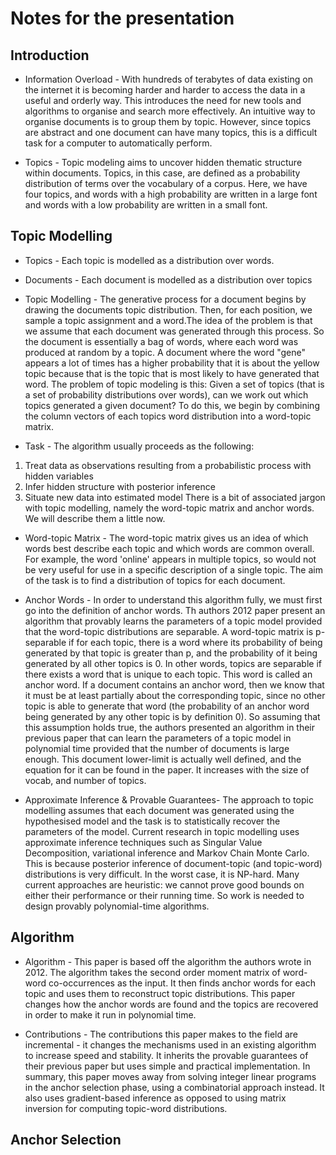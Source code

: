 Notes for the presentation
==========================

Introduction
------------

- Information Overload -
With hundreds of terabytes of data existing on the internet it is becoming harder and harder to access the data in a useful and orderly way. This introduces the need for new tools and algorithms to organise and search more effectively.
An intuitive way to organise documents is to group them by topic. However, since topics are abstract and one document can have many topics, this is a difficult task for a computer to automatically perform.

- Topics - 
Topic modeling aims to uncover hidden thematic structure within documents. Topics, in this case, are defined as a probability distribution of terms over the vocabulary of a corpus. Here, we have four topics, and words with a high probability are written in a large font and words with a low probability are written in a small font.


Topic Modelling
----------------

- Topics -
Each topic is modelled as a distribution over words.

- Documents -
Each document is modelled as a distribution over topics

- Topic Modelling -
The generative process for a document begins by drawing the documents topic distribution. Then, for each position, we sample a topic assignment and a word.The idea of the problem is that we assume that each document was generated through this process. So the document is essentially a bag of words, where each word was produced at random by a topic. A document where the word "gene" appears a lot of times has a higher probability that it is about the yellow topic because that is the topic that is most likely to have generated that word. The problem of topic modeling is this: Given a set of topics (that is a set of probability distributions over words), can we work out which topics generated a given document? To do this, we begin by combining the column vectors of each topics word distribution into a word-topic matrix. 

- Task -
The algorithm usually proceeds as the following:
1) Treat data as observations resulting from a probabilistic process with hidden variables
2) Infer hidden structure with posterior inference
3) Situate new data into estimated model
There is a bit of associated jargon with topic modelling, namely the word-topic matrix and anchor words. We will describe them a little now.

- Word-topic Matrix -
The word-topic matrix gives us an idea of which words best describe each topic and which words are common overall. For example, the word 'online' appears in multiple topics, so would not be very useful for use in a specific description of a single topic. The aim of the task is to find a distribution of topics for each document.

- Anchor Words -
In order to understand this algorithm fully, we must first go into the definition of anchor words. Th authors 2012 paper present an algorithm that provably learns the parameters of a topic model provided that the word-topic distributions are separable. A word-topic matrix is p-separable if for each topic, there is a word where its probability of being generated by that topic is greater than p, and the probability of it being generated by all other topics is 0. In other words, topics are separable if there exists a word that is unique to each topic. This word is called an anchor word. If a document contains an anchor word, then we know that it must be at least partially about the corresponding topic, since no other topic is able to generate that word (the probability of an anchor word being generated by any other topic is by definition 0). So assuming that this assumption holds true, the authors presented an algorithm in their previous paper that can learn the parameters of a topic model in polynomial time provided that the number of documents is large enough. This document lower-limit is actually well defined, and the equation for it can be found in the paper. It increases with the size of vocab, and number of topics.

- Approximate Inference & Provable Guarantees-
The approach to topic modelling assumes that each document was generated using the hypothesised model and the task is to statistically recover the parameters of the model. Current research in topic modelling uses approximate inference techniques such as Singular Value Decomposition, variational inference and Markov Chain Monte Carlo. This is because posterior inference of document-topic (and topic-word) distributions is very difficult. In the worst case, it is NP-hard. Many current approaches are heuristic: we cannot prove good bounds on either their performance or their running time. So work is needed to design provably polynomial-time algorithms. 

Algorithm
---------

- Algorithm -
This paper is based off the algorithm the authors wrote in 2012. The algorithm takes the second order moment matrix of word-word co-occurrences as the input. It then finds anchor words for each topic and uses them to reconstruct topic distributions.
This paper changes how the anchor words are found and the topics are recovered in order to make it run in polynomial time.

- Contributions -
The contributions this paper makes to the field are incremental - it changes the mechanisms used in an existing algorithm to increase speed and stability. It inherits the provable guarantees of their previous paper but uses simple and practical implementation. In summary, this paper moves away from solving integer linear programs in the anchor selection phase, using a combinatorial approach instead. It also uses gradient-based inference as opposed to using matrix inversion for computing topic-word distributions.

Anchor Selection
----------------




